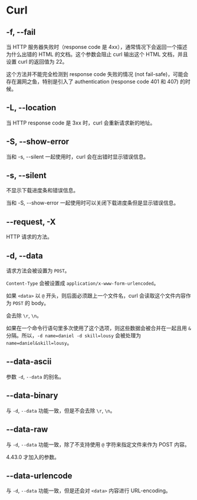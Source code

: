 # Curl

## -f, --fail

当 HTTP 服务器失败时（response code 是 4xx），通常情况下会返回一个描述为什么出错的 HTML 的文档。这个参数会阻止 curl 输出这个 HTML 文档，并且设置 curl 的返回值为 22。

这个方法并不能完全检测到 response code 失败的情况 (not fail-safe)，可能会存在漏网之鱼，特别是引入了 authentication (response code 401 和 407) 的时候。

## -L, --location

当 HTTP response code 是 3xx 时，curl 会重新请求新的地址。

## -S, --show-error

当和 -s, --silent 一起使用时，curl 会在出错时显示错误信息。

## -s, --silent

不显示下载进度条和错误信息。

当和 -S, --show-error 一起使用时可以关闭下载进度条但是显示错误信息。

## --request, -X <comman>

HTTP 请求的方法。

## -d, --data <data>

请求方法会被设置为 `POST`。

`Content-Type` 会被设置成 `application/x-www-form-urlencoded`。

如果 `<data>` 以 `@` 开头，则后面必须跟上一个文件名，curl 会读取这个文件内容作为 `POST` 的 body。

会去除 `\r`, `\n`。

如果在一个命令行语句里多次使用了这个选项，则这些数据会被合并在一起且用 `&` 分隔。所以，`-d name=daniel -d skill=lousy` 会被处理为 `name=daniel&skill=lousy`。

## --data-ascii <data>

参数 `-d`, `--data` 的别名。

## --data-binary <data>

与 `-d`, `--data` 功能一致，但是不会去除 `\r`, `\n`。

## --data-raw <data>

与 `-d`, `--data` 功能一致，除了不支持使用 `@` 字符来指定文件来作为 POST 内容。

4.43.0 才加入的参数。

## --data-urlencode <data>

与 `-d`, `--data` 功能一致，但是还会对 `<data>` 内容进行 URL-encoding。
